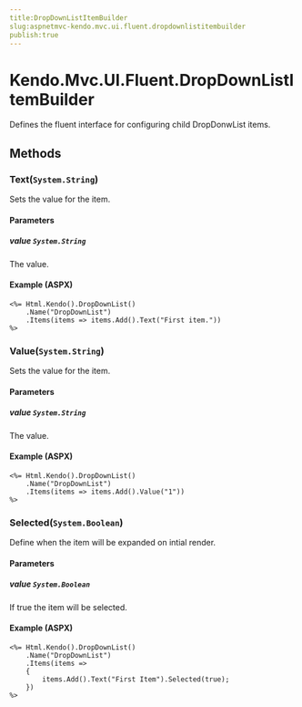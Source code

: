 ```yaml
---
title:DropDownListItemBuilder
slug:aspnetmvc-kendo.mvc.ui.fluent.dropdownlistitembuilder
publish:true
---
```


# Kendo.Mvc.UI.Fluent.DropDownListItemBuilder
Defines the fluent interface for configuring child DropDonwList items.



## Methods

### Text(`System.String`)
Sets the value for the item.


#### Parameters

##### value `System.String`
The value.




#### Example (ASPX)
    <%= Html.Kendo().DropDownList()
        .Name("DropDownList")
        .Items(items => items.Add().Text("First item."))
    %>


### Value(`System.String`)
Sets the value for the item.


#### Parameters

##### value `System.String`
The value.




#### Example (ASPX)
    <%= Html.Kendo().DropDownList()
        .Name("DropDownList")
        .Items(items => items.Add().Value("1"))
    %>


### Selected(`System.Boolean`)
Define when the item will be expanded on intial render.


#### Parameters

##### value `System.Boolean`
If true the item will be selected.




#### Example (ASPX)
    <%= Html.Kendo().DropDownList()
        .Name("DropDownList")
        .Items(items =>
        {
            items.Add().Text("First Item").Selected(true);
        })
    %>



